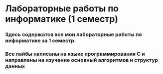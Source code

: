 # Лабораторные работы по информатике (1  семестр)
### Здесь содержатся все мои лабораторные работы по информатике за 1 семестр. 
### Все лайбы написаны на языке программирования C и направлены на изучение основный алгоритмов и структур данных